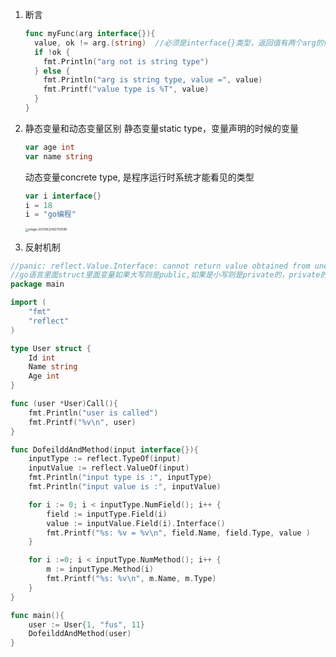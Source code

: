 

1. 断言

   ```go
   func myFunc(arg interface{}){
     value, ok != arg.(string)  //必须是interface{}类型，返回值有两个arg的值以及bool值
     if !ok {
       fmt.Println("arg not is string type")
     } else {
       fmt.Println("arg is string type, value =", value)
       fmt.Printf("value type is %T", value)
     }
   }
   ```

   

2. 静态变量和动态变量区别
   静态变量static type，变量声明的时候的变量

   ```go
   var age int
   var name string
   ```

   动态变量concrete type, 是程序运行时系统才能看见的类型

   ```go
   var i interface{}
   i = 18
   i = "go编程"
   ```

   <img src="/Users/wangfusheng/Library/Application Support/typora-user-images/image-20210622162755598.png" alt="image-20210622162755598" style="zoom:33%;" />

3. 反射机制

```go
//panic: reflect.Value.Interface: cannot return value obtained from unexported field or method
//go语言里面struct里面变量如果大写则是public,如果是小写则是private的，private的时候通过反射不能获取其值
package main

import (
	"fmt"
	"reflect"
)

type User struct {
	Id int
	Name string
	Age int
}

func (user *User)Call(){
	fmt.Println("user is called")
	fmt.Printf("%v\n", user)
}

func DofeilddAndMethod(input interface{}){
	inputType := reflect.TypeOf(input)
	inputValue := reflect.ValueOf(input)
	fmt.Println("input type is :", inputType)
	fmt.Println("input value is :", inputValue)

	for i := 0; i < inputType.NumField(); i++ {
		field := inputType.Field(i)
		value := inputValue.Field(i).Interface()
		fmt.Printf("%s: %v = %v\n", field.Name, field.Type, value )
	}

	for i :=0; i < inputType.NumMethod(); i++ {
		m := inputType.Method(i)
		fmt.Printf("%s: %v\n", m.Name, m.Type)
	}
}

func main(){
	user := User{1, "fus", 11}
	DofeilddAndMethod(user)
}

```

